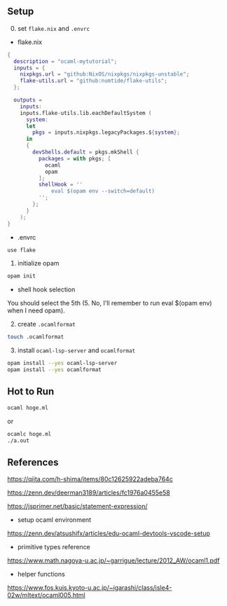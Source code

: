 
## Setup

0. set `flake.nix` and `.envrc`

- flake.nix

```nix
{
  description = "ocaml-mytutorial";
  inputs = {
    nixpkgs.url = "github:NixOS/nixpkgs/nixpkgs-unstable";
    flake-utils.url = "github:numtide/flake-utils";
  };

  outputs =
    inputs:
    inputs.flake-utils.lib.eachDefaultSystem (
      system:
      let
        pkgs = inputs.nixpkgs.legacyPackages.${system};
      in
      {
        devShells.default = pkgs.mkShell {
          packages = with pkgs; [
            ocaml
            opam
          ];
          shellHook = ''
              eval $(opam env --switch=default)
          '';
        };
      }
    );
}
```

- .envrc

```sh
use flake
```

1. initialize opam

```sh
opam init
```

- shell hook selection

You should select the 5th (5. No, I'll remember to run eval $(opam env) when I need opam).

2. create `.ocamlformat`

```sh
touch .ocamlformat
```
3. install `ocaml-lsp-server` and `ocamlformat`

```sh
opam install --yes ocaml-lsp-server
opam install --yes ocamlformat
```

## Hot to Run

```sh
ocaml hoge.ml
```

or

```sh
ocamlc hoge.ml
./a.out
```

## References

https://qiita.com/h-shima/items/80c12625922adeba764c

https://zenn.dev/deerman3189/articles/fc1976a0455e58

https://jsprimer.net/basic/statement-expression/

- setup ocaml environment

https://zenn.dev/atsushifx/articles/edu-ocaml-devtools-vscode-setup

- primitive types reference

https://www.math.nagoya-u.ac.jp/~garrigue/lecture/2012_AW/ocaml1.pdf

- helper functions

https://www.fos.kuis.kyoto-u.ac.jp/~igarashi/class/isle4-02w/mltext/ocaml005.html
